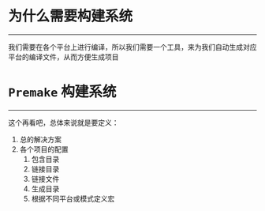 # 为什么需要构建系统
---

我们需要在各个平台上进行编译，所以我们需要一个工具，来为我们自动生成对应平台的编译文件，从而方便生成项目

# `Premake` 构建系统
---

这个再看吧，总体来说就是要定义：
1. 总的解决方案
2. 各个项目的配置
	1. 包含目录
	2. 链接目录
	3. 链接文件
	4. 生成目录
	5. 根据不同平台或模式定义宏